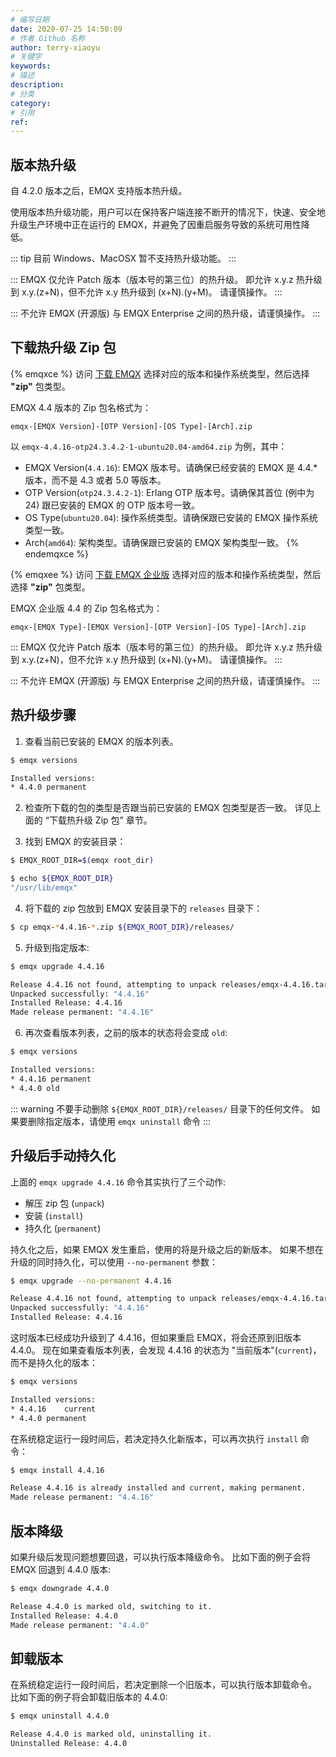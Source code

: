 ```yaml
---
# 编写日期
date: 2020-07-25 14:50:09
# 作者 Github 名称
author: terry-xiaoyu
# 关键字
keywords:
# 描述
description:
# 分类
category:
# 引用
ref:
---
```


## 版本热升级

自 4.2.0 版本之后，EMQX 支持版本热升级。

使用版本热升级功能，用户可以在保持客户端连接不断开的情况下，快速、安全地升级生产环境中正在运行的 EMQX，并避免了因重启服务导致的系统可用性降低。

::: tip
目前 Windows、MacOSX 暂不支持热升级功能。
:::

:::
EMQX 仅允许 Patch 版本（版本号的第三位）的热升级。
即允许 x.y.z 热升级到 x.y.(z+N)，但不允许 x.y 热升级到 (x+N).(y+M)。
请谨慎操作。
:::

:::
不允许 EMQX (开源版) 与 EMQX Enterprise 之间的热升级，请谨慎操作。
:::

## 下载热升级 Zip 包

{% emqxce %}
访问 [下载 EMQX](https://www.emqx.com/zh/downloads?product=broker) 选择对应的版本和操作系统类型，然后选择 **"zip"** 包类型。

EMQX 4.4 版本的 Zip 包名格式为：

```
emqx-[EMQX Version]-[OTP Version]-[OS Type]-[Arch].zip
```

以 `emqx-4.4.16-otp24.3.4.2-1-ubuntu20.04-amd64.zip` 为例，其中：

- EMQX Version(`4.4.16`): EMQX 版本号。请确保已经安装的 EMQX 是 4.4.* 版本，而不是 4.3 或者 5.0 等版本。
- OTP Version(`otp24.3.4.2-1`): Erlang OTP 版本号。请确保其首位 (例中为 24) 跟已安装的 EMQX 的 OTP 版本号一致。
- OS Type(`ubuntu20.04`): 操作系统类型。请确保跟已安装的 EMQX 操作系统类型一致。
- Arch(`amd64`): 架构类型。请确保跟已安装的 EMQX 架构类型一致。
{% endemqxce %}

{% emqxee %}
访问 [下载 EMQX 企业版](https://www.emqx.com/zh/try?product=enterprise) 选择对应的版本和操作系统类型，然后选择 **"zip"** 包类型。

EMQX 企业版 4.4 的 Zip 包名格式为：

```
emqx-[EMQX Type]-[EMQX Version]-[OTP Version]-[OS Type]-[Arch].zip
```

:::
EMQX 仅允许 Patch 版本（版本号的第三位）的热升级。
即允许 x.y.z 热升级到 x.y.(z+N)，但不允许 x.y 热升级到 (x+N).(y+M)。
请谨慎操作。
:::

:::
不允许 EMQX (开源版) 与 EMQX Enterprise 之间的热升级，请谨慎操作。
:::

## 热升级步骤

1. 查看当前已安装的 EMQX 的版本列表。

```bash
$ emqx versions

Installed versions:
* 4.4.0	permanent
```

2. 检查所下载的包的类型是否跟当前已安装的 EMQX 包类型是否一致。
   详见上面的 “下载热升级 Zip 包” 章节。

3. 找到 EMQX 的安装目录：

```bash
$ EMQX_ROOT_DIR=$(emqx root_dir)

$ echo ${EMQX_ROOT_DIR}
"/usr/lib/emqx"
```

4. 将下载的 zip 包放到 EMQX 安装目录下的 `releases` 目录下：

```bash
$ cp emqx-*4.4.16-*.zip ${EMQX_ROOT_DIR}/releases/
```

5. 升级到指定版本:

```bash
$ emqx upgrade 4.4.16

Release 4.4.16 not found, attempting to unpack releases/emqx-4.4.16.tar.gz
Unpacked successfully: "4.4.16"
Installed Release: 4.4.16
Made release permanent: "4.4.16"
```

6. 再次查看版本列表，之前的版本的状态将会变成 `old`:

```bash
$ emqx versions

Installed versions:
* 4.4.16 permanent
* 4.4.0	old
```

::: warning
不要手动删除 `${EMQX_ROOT_DIR}/releases/` 目录下的任何文件。
如果要删除指定版本，请使用 `emqx uninstall` 命令
:::

## 升级后手动持久化

上面的 `emqx upgrade 4.4.16` 命令其实执行了三个动作:

- 解压 zip 包 (`unpack`)
- 安装 (`install`)
- 持久化 (`permanent`)

持久化之后，如果 EMQX 发生重启，使用的将是升级之后的新版本。
如果不想在升级的同时持久化，可以使用 `--no-permanent` 参数：

```bash
$ emqx upgrade --no-permanent 4.4.16

Release 4.4.16 not found, attempting to unpack releases/emqx-4.4.16.tar.gz
Unpacked successfully: "4.4.16"
Installed Release: 4.4.16
```

这时版本已经成功升级到了 4.4.16，但如果重启 EMQX，将会还原到旧版本 4.4.0。
现在如果查看版本列表，会发现 4.4.16 的状态为 "当前版本"(`current`)，而不是持久化的版本：

```bash
$ emqx versions

Installed versions:
* 4.4.16	current
* 4.4.0	permanent
```

在系统稳定运行一段时间后，若决定持久化新版本，可以再次执行 `install` 命令：

```bash
$ emqx install 4.4.16

Release 4.4.16 is already installed and current, making permanent.
Made release permanent: "4.4.16"
```

## 版本降级

如果升级后发现问题想要回退，可以执行版本降级命令。
比如下面的例子会将 EMQX 回退到 4.4.0 版本:

```bash
$ emqx downgrade 4.4.0

Release 4.4.0 is marked old, switching to it.
Installed Release: 4.4.0
Made release permanent: "4.4.0"
```

## 卸载版本

在系统稳定运行一段时间后，若决定删除一个旧版本，可以执行版本卸载命令。
比如下面的例子将会卸载旧版本的 4.4.0:

```bash
$ emqx uninstall 4.4.0

Release 4.4.0 is marked old, uninstalling it.
Uninstalled Release: 4.4.0
```
